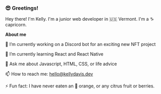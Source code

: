 ### 😎 Greetings! 

Hey there!
I'm Kelly. I'm a junior web developer in 🇺🇸 Vermont. I'm a ♑ capricorn.

**About me**

🔭 I’m currently working on a Discord bot for an exciting new NFT project

🌱 I’m currently learning React and React Native

💬 Ask me about Javascript, HTML, CSS, or life advice

📫 How to reach me: hello@kellydavis.dev

⚡ Fun fact: I have never eaten an 🍊 orange, or any citrus fruit or berries.
